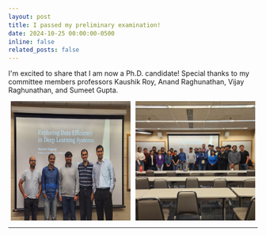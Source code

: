 ```yaml
---
layout: post
title: I passed my preliminary examination!
date: 2024-10-25 00:00:00-0500
inline: false
related_posts: false
---
```


I'm excited to share that I am now a Ph.D. candidate! 
Special thanks to my committee members professors Kaushik Roy, Anand Raghunathan, Vijay Raghunathan, and Sumeet Gupta.

<div style="display: flex; gap: 10px; justify-content: center;">
  <img src="https://github.com/manishnagaraj/manishnagaraj.github.io/blob/main/assets/img/prelim_image.png" alt="Image with Committee" style="width: 48%;">
  <img src="https://github.com/manishnagaraj/manishnagaraj.github.io/blob/main/assets/img/prelim_image2.png" alt="Image with Lab" style="width: 48%;">
</div>

---

